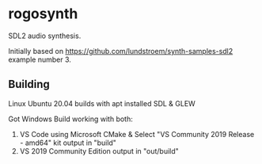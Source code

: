 # rogosynth

SDL2 audio synthesis.

Initially based on https://github.com/lundstroem/synth-samples-sdl2 example number 3.

## Building

Linux Ubuntu 20.04 builds with apt installed SDL & GLEW

Got Windows Build working with both:
1) VS Code using Microsoft CMake & Select "VS Community 2019 Release - amd64" kit
   output in "build"
2) VS 2019 Community Edition
   output in "out/build"
